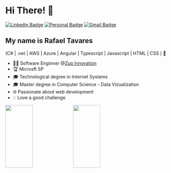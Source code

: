 
<h1>Hi There! 👋</h1>

[![Linkedin Badge](https://img.shields.io/badge/-LinkedIn-6633cc?style=flat-square&logo=Linkedin&logoColor=white&link=https://www.linkedin.com/in/rafastavares/)](https://www.linkedin.com/in/rafastavares/)
[![Personal Badge](https://img.shields.io/badge/-Website-6633cc?style=flat-square&logo=Me&logoColor=white&link=https://rafastavares.github.io/resume-cv/)](https://rafastavares.github.io/resume-cv)
[![Gmail Badge](https://img.shields.io/badge/-rafaeltavaresandrade@gmail.com-6633cc?style=flat-square&logo=Gmail&logoColor=white&link=mailto:rafaeltavaresandrade@gmail.com)](mailto:rafaeltavaresandrade@gmail.com)


## My name is Rafael Tavares
(C# | .net | AWS | Azure | Angular | Typescript | Javascript | HTML | CSS ) 🚀
- 👩‍💻 Software Enginner @[Zup Innovation](https://www.zup.com.br/)
- 🏆 Microsft SP
- 🎓 Technological degree in Internet Systems
- 🎓 Master degree in Computer Science - Data Vizualization
- 🌐 Passionate about web development
- 💡 Love a good challenge

<div align="left">
    <img width="41%" height="195px" src="https://github-readme-stats.vercel.app/api?username=rafastavares&layout=compact&hide_border=true&title_color=8f00ff&text_color=ffffff&bg_color=0d1117&show_icons=true" />
  
  <img width="41%" height="195px" src="https://github-readme-stats.vercel.app/api/top-langs/?username=RafasTavares&layout=compact&hide_border=true&title_color=8f00ff&text_color=ffffff&bg_color=0d1117" />
  
 </div>


